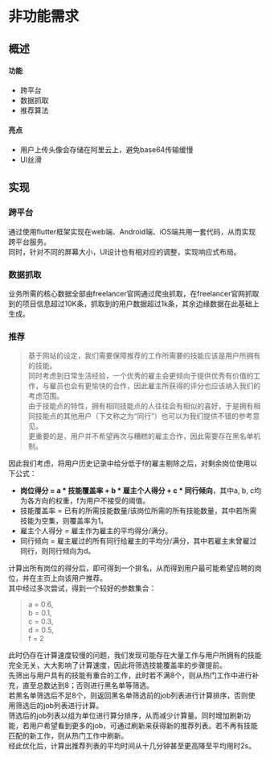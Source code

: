 # 非功能需求
## 概述
#### 功能
+ 跨平台
+ 数据抓取
+ 推荐算法  

#### 亮点
+ 用户上传头像会存储在阿里云上，避免base64传输缓慢
+ UI丝滑

## 实现
### 跨平台
通过使用flutter框架实现在web端、Android端、iOS端共用一套代码，从而实现跨平台服务。  
同时，针对不同的屏幕大小，UI设计也有相对应的调整，实现响应式布局。   

### 数据抓取
业务所需的核心数据全部由freelancer官网通过爬虫抓取，在freelancer官网抓取到的项目信息超过10K条，抓取到的用户数据超过1k条，其余边缘数据在此基础上生成。  

### 推荐
> 基于网站的设定，我们需要保障推荐的工作所需要的技能应该是用户所拥有的技能。  
> 同时考虑到日常生活经验，一个优秀的雇主会更倾向于提供优秀有价值的工作，与雇员也会有更愉快的合作，因此雇主所获得的评分也应该纳入我们的考虑范围。  
> 由于技能点的特性，拥有相同技能点的人往往会有相似的喜好，于是拥有相同技能点的其他用户（下文称之为“同行”）也可以为我们提供不错的参考意见。  
> 更重要的是，用户并不希望再次与糟糕的雇主合作，因此需要存在黑名单机制。  


因此我们考虑，将用户历史记录中给分低于f的雇主剔除之后，对剩余岗位使用以下公式：   
+ **岗位得分 = a * 技能覆盖率 + b * 雇主个人得分 + c * 同行倾向**，其中a, b, c均为各方向的权重，f为用户不接受的阈值。  
+ 技能覆盖率 = 已有的所需技能数量/该岗位所需的所有技能数量，其中若所需技能为空集，则覆盖率为1。  
+ 雇主个人得分 = 雇主作为雇主的平均得分/满分。  
+ 同行倾向 = 雇主雇过的所有同行给雇主的平均分/满分，其中若雇主未曾雇过同行，则同行倾向为d。 

计算出所有岗位的得分后，即可得到一个排名，从而得到用户最可能希望应聘的岗位，并在主页上向该用户推荐。  
其中经过多次尝试，得到一个较好的参数集合：  
> a = 0.6,   
> b = 0.1,  
> c = 0.3,  
> d = 0.5,   
> f = 2  


此时仍存在计算速度较慢的问题，我们发现可能存在大量工作与用户所拥有的技能完全无关，大大影响了计算速度，因此将筛选技能覆盖率的步骤提前。  
先筛出与用户具有的技能有重合的工作，此时若不满8个，则从热门工作中进行补充，直至总数达到8；否则进行黑名单等筛选。  
若黑名单筛选后不足8个，则返回黑名单筛选前的job列表进行计算排序，否则使用筛选后的job列表进行计算。   
筛选后的job列表以组为单位进行算分排序，从而减少计算量。同时增加刷新功能，若用户希望看到更多的job，可通过刷新来获得新的推荐列表。若不再有技能匹配的新工作，则从热门工作中刷新。  
经此优化后，计算出推荐列表的平均时间从十几分钟甚至更高降至平均用时2s。  
